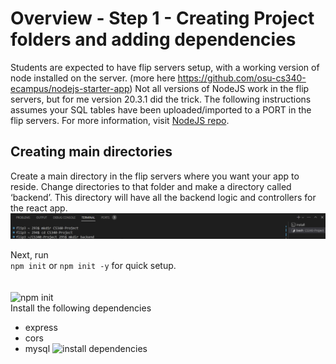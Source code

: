 # Overview - Step 1 - Creating Project folders and adding dependencies
Students are expected to have flip servers setup, with a working version of node installed on the server. (more here https://github.com/osu-cs340-ecampus/nodejs-starter-app) 
Not all versions of NodeJS work in the flip servers, but for me version 20.3.1 did the trick. 
The following instructions assumes your SQL tables have been uploaded/imported to a PORT in the flip servers. For more information, visit [NodeJS repo](https://github.com/osu-cs340-ecampus/nodejs-starter-app/tree/main/Step%202%20-%20Loading%20Data%20into%20the%20Database).

## Creating main directories
Create a main directory in the flip servers where you want your app to reside. Change directories to that folder and make a directory called ‘backend’. This directory will have all the backend logic and controllers for the react app. <br>
![Create backend directory](https://github.com/scott5Tots/react-starter-app/blob/main/Step%201/assets/Backend-dir.png) <br>

Next, run <br>
```npm init``` or ```npm init -y``` for quick setup. <br><br><br>
![npm init](https://github.com/scott5Tots/react-starter-app/blob/main/Step%201/assets/Backend-init.png) <br>
Install the following dependencies
* express
* cors
* mysql
![install dependencies](https://github.com/scott5Tots/react-starter-app/blob/main/Step%201/assets/Backend-dep.png) <br>
